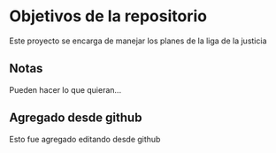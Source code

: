 # Objetivos de la repositorio

Este proyecto se encarga de manejar los planes de la liga de la justicia


## Notas
Pueden hacer lo que quieran...

## Agregado desde github

Esto fue agregado editando desde github
